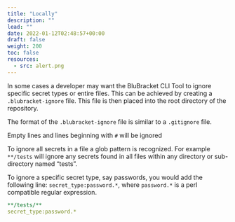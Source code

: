 ```yaml
---
title: "Locally"
description: ""
lead: ""
date: 2022-01-12T02:48:57+00:00
draft: false
weight: 200
toc: false
resources:
  - src: alert.png
---
```


In some cases a developer may want the BluBracket CLI Tool to ignore specific secret types or entire files. This can be achieved by creating a `.blubracket-ignore` file. This file is then placed into the root directory of the repository.

The format of the `.blubracket-ignore` file is similar to a `.gitignore` file.

Empty lines and lines beginning with `#` will be ignored

To ignore all secrets in a file a glob pattern is recognized. For example `**/tests` will ignore any secrets found in all files within any directory or sub-directory named “tests”.

To ignore a specific secret type, say passwords, you would add the following line: `secret_type:password.*`, where `password.*` is a perl compatible regular expression.

```yaml
**/tests/**
secret_type:password.*
```
